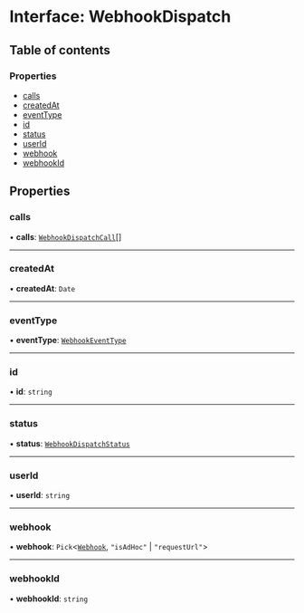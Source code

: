 # Interface: WebhookDispatch

## Table of contents

### Properties

- [calls](WebhookDispatch.md#calls)
- [createdAt](WebhookDispatch.md#createdat)
- [eventType](WebhookDispatch.md#eventtype)
- [id](WebhookDispatch.md#id)
- [status](WebhookDispatch.md#status)
- [userId](WebhookDispatch.md#userid)
- [webhook](WebhookDispatch.md#webhook)
- [webhookId](WebhookDispatch.md#webhookid)

## Properties

### <a id="calls" name="calls"></a> calls

• **calls**: [`WebhookDispatchCall`](WebhookDispatchCall.md)[]

___

### <a id="createdat" name="createdat"></a> createdAt

• **createdAt**: `Date`

___

### <a id="eventtype" name="eventtype"></a> eventType

• **eventType**: [`WebhookEventType`](../modules.md#webhookeventtype)

___

### <a id="id" name="id"></a> id

• **id**: `string`

___

### <a id="status" name="status"></a> status

• **status**: [`WebhookDispatchStatus`](../enums/WebhookDispatchStatus.md)

___

### <a id="userid" name="userid"></a> userId

• **userId**: `string`

___

### <a id="webhook" name="webhook"></a> webhook

• **webhook**: `Pick`<[`Webhook`](Webhook.md), ``"isAdHoc"`` \| ``"requestUrl"``\>

___

### <a id="webhookid" name="webhookid"></a> webhookId

• **webhookId**: `string`
